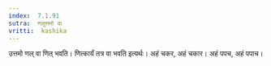 ```yaml
---
index:  7.1.91
sutra:  णलुत्तमो वा
vritti:  kashika 
---
```


उत्तमो णल् वा णित् भवति। णित्कार्यं तत्र वा भवति इत्यर्थः। अहं चकर, अहं चकार। अहं पपच, अहं पपाच।

